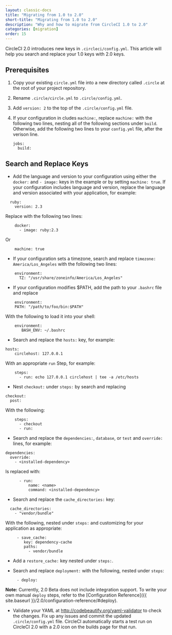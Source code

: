 ```yaml
---
layout: classic-docs
title: "Migrating from 1.0 to 2.0"
short-title: "Migrating from 1.0 to 2.0"
description: "Why and how to migrate from CircleCI 1.0 to 2.0"
categories: [migration]
order: 15
---
```


CircleCI 2.0 introduces new keys in `.circleci/config.yml`. This article will help you search and replace your 1.0 keys with 2.0 keys.

## Prerequisites

1. Copy your existing `circle.yml` file into a new directory called `.circle` at the root of your project repository.

2. Rename `.circle/circle.yml` to `.circle/config.yml`.

3. Add `version: 2` to the top of the `.circle/config.yml` file.

4. If your configuration in cludes `machine:`, replace `machine:` with the following two lines, nesting all of the following sections under `build`. Otherwise, add the following two lines to your `config.yml` file, after the verison line.

     ```
     jobs:
       build:
     ```

## Search and Replace Keys

- Add the language and version to your configuration using either the `docker:` and `- image:` keys in the example or by setting `machine: true`. If your configuration includes language and version, replace the language and version associated with your application, for example:

```
  ruby:
    version: 2.3
```

Replace with the following two lines:

```
    docker:
      - image: ruby:2.3
```

Or

```
    machine: true
```


- If your configuration sets a timezone, search and replace `timezone: America/Los_Angeles` with the following two lines:

```
    environment:
      TZ: "/usr/share/zoneinfo/America/Los_Angeles"
```

- If your configuration modifies $PATH, add the path to your `.bashrc` file and replace 

```
    environment:
    PATH: "/path/to/foo/bin:$PATH"
```

With the following to load it into your shell:

```
    environment:
       BASH_ENV: ~/.bashrc
```

- Search and replace the `hosts:` key, for example:

```  
hosts:
    circlehost: 127.0.0.1
```

With an appropriate `run` Step, for example:

```
    steps:
      - run: echo 127.0.0.1 circlehost | tee -a /etc/hosts
```

- Nest `checkout:` under `steps:` by search and replacing

```
checkout:
  post:
```

With the following:

```
    steps:
      - checkout
      - run:
```

- Search and replace the `dependencies:`, `database`, or `test` and `override:` lines, for example:

```
dependencies:
  override:
    - <installed-dependency>
```

Is replaced with:

```
      - run:
          name: <name>
          command: <installed-dependency>
```

- Search and replace the `cache_directories:` key:

```
  cache_directories:
    - "vendor/bundle"
```

With the following, nested under `steps:` and customizing for your application as appropriate:

```
     - save_cache:
        key: dependency-cache
        paths:
          - vendor/bundle
```

- Add a `restore_cache:` key nested under `steps:`.

- Search and replace `deployment:` with the following, nested under `steps`:

```
     - deploy:
```

**Note:** Currently, 2.0 Beta does not include integration support. To write your own manual `deploy` steps, refer to the [Configuration Reference]({{ site.baseurl }}/2.0/configuration-reference/#deploy).

- Validate your YAML at <http://codebeautify.org/yaml-validator> to check the changes. Fix up any issues and commit the updated `.circle/config.yml` file. CircleCI automatically starts a test run on CircleCI 2.0 with a 2.0 icon on the builds page for that run.
